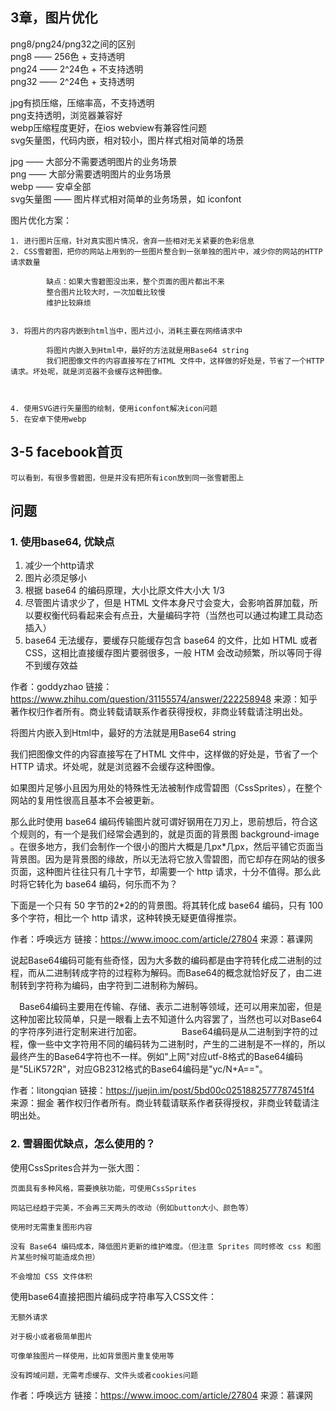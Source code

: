 ## 3章，图片优化


png8/png24/png32之间的区别  
png8 —— 256色 + 支持透明  
png24 —— 2^24色 + 不支持透明  
png32 —— 2^24色 + 支持透明   



jpg有损压缩，压缩率高，不支持透明  
png支持透明，浏览器兼容好  
webp压缩程度更好，在ios webview有兼容性问题    
svg矢量图，代码内嵌，相对较小，图片样式相对简单的场景  


jpg —— 大部分不需要透明图片的业务场景  
png —— 大部分需要透明图片的业务场景  
webp —— 安卓全部  
svg矢量图 —— 图片样式相对简单的业务场景，如 iconfont


图片优化方案：

	1. 进行图片压缩，针对真实图片情况，舍弃一些相对无关紧要的色彩信息  
	2. CSS雪碧图，把你的网站上用到的一些图片整合到一张单独的图片中，减少你的网站的HTTP请求数量  
			
			缺点：如果大雪碧图没出来，整个页面的图片都出不来
			整合图片比较大时，一次加载比较慢
			维护比较麻烦
		
		
	3. 将图片的内容内嵌到html当中，图片过小，消耗主要在网络请求中  
			
			将图片内嵌入到Html中，最好的方法就是用Base64 string
			我们把图像文件的内容直接写在了HTML 文件中，这样做的好处是，节省了一个HTTP 请求。坏处呢，就是浏览器不会缓存这种图像。
			
						
			
	4. 使用SVG进行矢量图的绘制，使用iconfont解决icon问题   
	5. 在安卓下使用webp


## 3-5 facebook首页
	可以看到，有很多雪碧图，但是并没有把所有icon放到同一张雪碧图上


## 问题

### 1. 使用base64, 优缺点

1. 减少一个http请求
3. 图片必须足够小
4. 根据 base64 的编码原理，大小比原文件大小大 1/3
5. 尽管图片请求少了，但是 HTML 文件本身尺寸会变大，会影响首屏加载，所以要权衡代码看起来会有点丑，大量编码字符（当然也可以通过构建工具动态插入）
6. base64 无法缓存，要缓存只能缓存包含 base64 的文件，比如 HTML 或者 CSS，这相比直接缓存图片要弱很多，一般 HTM 会改动频繁，所以等同于得不到缓存效益

作者：goddyzhao
链接：https://www.zhihu.com/question/31155574/answer/222258948
来源：知乎
著作权归作者所有。商业转载请联系作者获得授权，非商业转载请注明出处。




将图片内嵌入到Html中，最好的方法就是用Base64 string


我们把图像文件的内容直接写在了HTML 文件中，这样做的好处是，节省了一个HTTP 请求。坏处呢，就是浏览器不会缓存这种图像。
			
			

如果图片足够小且因为用处的特殊性无法被制作成雪碧图（CssSprites），在整个网站的复用性很高且基本不会被更新。

那么此时使用 base64 编码传输图片就可谓好钢用在刀刃上，思前想后，符合这个规则的，有一个是我们经常会遇到的，就是页面的背景图 background-image 。在很多地方，我们会制作一个很小的图片大概是几px*几px，然后平铺它页面当背景图。因为是背景图的缘故，所以无法将它放入雪碧图，而它却存在网站的很多页面，这种图片往往只有几十字节，却需要一个 http 请求，十分不值得。那么此时将它转化为 base64 编码，何乐而不为？

下面是一个只有 50 字节的2*2的的背景图。将其转化成 base64 编码，只有 100 多个字符，相比一个 http 请求，这种转换无疑更值得推崇。


作者：呼唤远方
链接：https://www.imooc.com/article/27804
来源：慕课网


说起Base64编码可能有些奇怪，因为大多数的编码都是由字符转化成二进制的过程，而从二进制转成字符的过程称为解码。而Base64的概念就恰好反了，由二进制转到字符称为编码，由字符到二进制称为解码。　

　Base64编码主要用在传输、存储、表示二进制等领域，还可以用来加密，但是这种加密比较简单，只是一眼看上去不知道什么内容罢了，当然也可以对Base64的字符序列进行定制来进行加密。
　
　　　Base64编码是从二进制到字符的过程，像一些中文字符用不同的编码转为二进制时，产生的二进制是不一样的，所以最终产生的Base64字符也不一样。例如"上网"对应utf-8格式的Base64编码是"5LiK572R"，对应GB2312格式的Base64编码是"yc/N+A=="。
　　　

作者：litongqian
链接：https://juejin.im/post/5bd00c0251882577787451f4
来源：掘金
著作权归作者所有。商业转载请联系作者获得授权，非商业转载请注明出处。

### 2. 雪碧图优缺点，怎么使用的？



使用CssSprites合并为一张大图：

	页面具有多种风格，需要换肤功能，可使用CssSprites
	
	网站已经趋于完美，不会再三天两头的改动（例如button大小、颜色等）
	
	使用时无需重复图形内容
	
	没有 Base64 编码成本，降低图片更新的维护难度。（但注意 Sprites 同时修改 css 和图片某些时候可能造成负担）
	
	不会增加 CSS 文件体积



使用base64直接把图片编码成字符串写入CSS文件：

	无额外请求
	
	对于极小或者极简单图片
	
	可像单独图片一样使用，比如背景图片重复使用等
	
	没有跨域问题，无需考虑缓存、文件头或者cookies问题  

 


作者：呼唤远方
链接：https://www.imooc.com/article/27804
来源：慕课网







